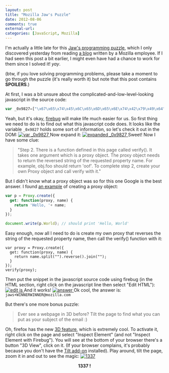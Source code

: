 ```yaml
---
layout: post
title: "Mozilla Jaw's Puzzle"
date: 2012-08-06
comments: true
external-url:
categories: [JavaScript, Mozilla]
---
```


I'm actually a little late for this [Jaw's programming puzzle](http://people.mozilla.org/~jwein/puzzle/), which I only discovered yesterday from reading [a blog](http://msujaws.wordpress.com/2012/05/02/wanna-join-the-firefox-team-at-mozilla-solve-the-puzzle/) written by a Mozilla employee. If I had seen this post a bit earlier, I might even have had a chance to work for them since I solved it! *yay*.

(btw, if you love solving programming problems, please take a moment to go through the puzzle (it's really worth it) but note that this post contains **SPOILERS**.)
<!--more-->
At first, I was a bit unsure about the complicated-and-low-level-looking javascript in the source code:

```javascript
var _0x9827=["\x67\x65\x74\x45\x6C\x65\x6D\x65\x6E\x74\x42\x79\x49\x64","\x66\x69\x6E\x61\x6C","\x63","\x32\x64","\x67\x65\x74\x43\x6F\x6E\x74\x65\x78\x74","\x77\x69\x64\x74\x68","\x34\x35\x30","\x68\x65\x69\x67\x68\x74","\x31\x35","\x66\x6F\x6E\x74","\x31\x35\x70\x78\x20\x43\x6F\x75\x72\x69\x65\x72\x20\x4E\x65\x77","\x66\x69\x6C\x6C\x53\x74\x79\x6C\x65","\x23\x30\x30\x30\x30\x30\x30","\x21\x62\x21\x21\x2C\x47\x21\x21\x21\x21\x21\x21\x21\x41\x21\x70\x7B\x21\x21\x21\x62\x21\x21\x21\x6E","\x6B\x21\x78\x74\x21\x21\x59\x51\x56\x5B\x5B\x4D\x46\x21\x6E\x21\x21\x6A\x6D\x6D\x21\x2F\x64\x70\x21","\x6B\x62\x78\x74\x2C\x58\x4A\x4F\x4F\x46\x53\x58\x4A\x4F\x4F\x46\x53\x41\x6E\x70\x7B\x6A\x6D\x6D\x62\x2F\x64\x70\x6E","","\x63\x68\x61\x72\x43\x6F\x64\x65\x41\x74","\x66\x72\x6F\x6D\x43\x68\x61\x72\x43\x6F\x64\x65","\x66\x69\x6C\x6C\x54\x65\x78\x74","\x70","\x63\x72\x65\x61\x74\x65\x45\x6C\x65\x6D\x65\x6E\x74","\x53\x74\x65\x70\x20\x32\x2E\x20\x54\x68\x65\x72\x65\x20\x69\x73\x20\x61\x20\x66\x75\x6E\x63\x74\x69\x6F\x6E\x20\x64\x65\x66\x69\x6E\x65\x64\x20\x69\x6E\x20\x74\x68\x69\x73\x20\x70\x61\x67\x65\x20\x63\x61\x6C\x6C\x65\x64\x20\x76\x65\x72\x69\x66\x79\x28\x29\x2E\x20\x49\x74\x20\x74\x61\x6B\x65\x73\x20\x6F\x6E\x65\x20\x61\x72\x67\x75\x6D\x65\x6E\x74\x20\x77\x68\x69\x63\x68\x20\x69\x73\x20\x61\x20\x70\x72\x6F\x78\x79\x20\x6F\x62\x6A\x65\x63\x74\x2E\x20\x54\x68\x65\x20\x70\x72\x6F\x78\x79\x20\x6F\x62\x6A\x65\x63\x74\x20\x6E\x65\x65\x64\x73\x20\x74\x6F\x20\x72\x65\x74\x75\x72\x6E\x20\x74\x68\x65\x20\x72\x65\x76\x65\x72\x73\x65\x64\x20\x73\x74\x72\x69\x6E\x67\x20\x6F\x66\x20\x74\x68\x65\x20\x72\x65\x71\x75\x65\x73\x74\x65\x64\x20\x70\x72\x6F\x70\x65\x72\x74\x79\x20\x6E\x61\x6D\x65\x2E\x20\x46\x6F\x72\x20\x65\x78\x61\x6D\x70\x6C\x65\x2C\x20\x6F\x62\x6A\x2E\x66\x6F\x6F\x20\x73\x68\x6F\x75\x6C\x64\x20\x72\x65\x74\x75\x72\x6E\x20\x27\x6F\x6F\x66\x27\x2E\x20\x54\x6F\x20\x63\x6F\x6D\x70\x6C\x65\x74\x65\x20\x73\x74\x65\x70\x20\x32\x2C\x20\x63\x72\x65\x61\x74\x65\x20\x79\x6F\x75\x72\x20\x6F\x77\x6E\x20\x50\x72\x6F\x78\x79\x20\x6F\x62\x6A\x65\x63\x74\x20\x61\x6E\x64\x20\x63\x61\x6C\x6C\x20\x76\x65\x72\x69\x66\x79\x20\x77\x69\x74\x68\x20\x69\x74\x2E","\x74\x65\x78\x74\x43\x6F\x6E\x74\x65\x6E\x74","\x66\x69\x6E\x50","\x69\x6E\x73\x65\x72\x74\x42\x65\x66\x6F\x72\x65","\x70\x61\x72\x65\x6E\x74\x4E\x6F\x64\x65","\x33","\x66\x69\x72\x65\x66\x6F\x78","\x78\x6F\x66\x65\x72\x69\x66","\x74\x68\x75\x6E\x64\x65\x72\x62\x69\x72\x64","\x64\x72\x69\x62\x72\x65\x64\x6E\x75\x68\x74","\x6D\x6F\x7A\x69\x6C\x6C\x61","\x61\x6C\x6C\x69\x7A\x6F\x6D","\x6E\x70\x64\x2F\x62\x6D\x6D\x6A\x7B\x70\x6E\x41\x53\x46\x4F\x4F\x4A\x58\x53\x46\x4F\x4F\x4A\x58\x2C\x74\x78\x62\x6B","\x47\x72\x65\x61\x74\x20\x6A\x6F\x62\x21\x20\x54\x68\x65\x20\x65\x6D\x61\x69\x6C\x20\x61\x64\x64\x72\x65\x73\x73\x20\x68\x61\x73\x20\x62\x65\x65\x6E\x20\x75\x70\x64\x61\x74\x65\x64\x20\x74\x6F\x20\x73\x68\x6F\x77\x20\x79\x6F\x75\x72\x20\x74\x72\x75\x65\x20\x31\x33\x33\x37\x2D\x6E\x65\x73\x73\x2E\x20\x45\x76\x65\x72\x20\x73\x65\x65\x20\x61\x20\x77\x65\x62\x70\x61\x67\x65\x20\x69\x6E\x20\x33\x44\x20\x62\x65\x66\x6F\x72\x65\x3F\x20\x54\x69\x6C\x74\x20\x74\x68\x65\x20\x70\x61\x67\x65\x20\x74\x6F\x20\x66\x69\x6E\x64\x20\x77\x68\x61\x74\x20\x79\x6F\x75\x20\x63\x61\x6E\x20\x70\x75\x74\x20\x61\x73\x20\x79\x6F\x75\x72\x20\x73\x75\x62\x6A\x65\x63\x74\x20\x6F\x66\x20\x74\x68\x65\x20\x65\x6D\x61\x69\x6C\x20\x3A\x29","\x77\x72\x61\x70\x70\x65\x72","\x64\x69\x73\x70\x6C\x61\x79","\x73\x74\x79\x6C\x65","\x62\x6C\x6F\x63\x6B"];var _0x1a=document;var _0x1j=_0x1a[_0x9827[0]];var _0x1b=_0x1a[_0x9827[0]](_0x9827[1]);var _0x1c=_0x1a[_0x9827[0]](_0x9827[2]);var _0x1d=_0x1c[_0x9827[4]](_0x9827[3]);_0x1c[_0x9827[5]]=_0x9827[6];_0x1c[_0x9827[7]]=_0x9827[8];_0x1d[_0x9827[9]]=_0x9827[10];_0x1d[_0x9827[11]]=_0x9827[12];_0x1k(_0x9827[13]);var _0x1e=1;function _0x1k(_0x8543x8){if(_0x8543x8!=_0x9827[14]&&_0x8543x8!=_0x9827[13]&&_0x8543x8!=_0x9827[15]){return ;} ;var _0x8543x9=_0x9827[16];var _0x8543xa,_0x8543xb;for(var _0x8543xc in _0x8543x8){_0x8543x9+=String[_0x9827[18]](_0x8543x8[_0x8543xc][_0x9827[17]](0)-1);} ;_0x1d[_0x9827[19]](_0x8543x9,0,10);if(++_0x1e==2){var _0x8543xd=_0x1a[_0x9827[21]](_0x9827[20]);var _0x8543xe=[_0x9827[22]][0];_0x8543xd[_0x9827[23]]=_0x8543xe;_0x8543xa=_0x1a[_0x9827[0]](_0x9827[24]);_0x8543xa[_0x9827[26]][_0x9827[25]](_0x8543xd,_0x8543xa);_0x1b[_0x9827[23]]=_0x9827[27];} ;} ;function verify(_0x8543x10){var _0x8543x11=[_0x9827[28],_0x9827[29],_0x9827[30],_0x9827[31],_0x9827[32],_0x9827[33]];if(_0x8543x10[_0x8543x11[0]]==_0x8543x11[1]&&_0x8543x10[_0x8543x11[2]]==_0x8543x11[3]&&_0x8543x10[_0x8543x11[4]]==_0x8543x11[5]){_0x1c[_0x9827[5]]=_0x9827[6];_0x1c[_0x9827[7]]=_0x9827[8];_0x1d[_0x9827[9]]=_0x9827[10];_0x1d[_0x9827[11]]=_0x9827[12];_0x1k(_0x8543x10[_0x9827[34]]);var _0x8543xd=_0x1a[_0x9827[21]](_0x9827[20]);_0xabb2=[_0x9827[35]];_0x8543xd[_0x9827[23]]=_0xabb2[0];_0xabb3=_0x1a[_0x9827[0]](_0x9827[36]);_0xabb3[_0x9827[26]][_0x9827[25]](_0x8543xd,_0xabb3);_0xabb3[_0x9827[38]][_0x9827[37]]=_0x9827[39];} ;} ;
```

Yeah, but it's okay, [firebug](http://getfirebug.com/) will make life much easier for us. So first thing we need to do is to find out what this javascript code does. It looks like the variable `_0x9827` holds some sort of information, so let's check it out in the DOM:
<a class="fancybox" rel="fancybox" href="http://farm8.staticflickr.com/7233/7170645001_2a3b963519_z.jpg" title="var _0x9827">
  <img class="center img-border" src="http://farm8.staticflickr.com/7233/7170645001_2a3b963519_z.jpg" alt="var _0x9827"/>
</a>
Now expand it:
<a class="fancybox" rel="fancybox" href="http://farm8.staticflickr.com/7079/7352747356_88d84fa81c_b.jpg" title="expanded _0x9827">
  <img class="center img-border" src="http://farm8.staticflickr.com/7079/7352747356_88d84fa81c_z.jpg" alt="expanded _0x9827"/>
</a>
Sweet! Now I have some clue:

>"Step 2. There is a function defined in this page called verify(). It takes one argument which is a proxy object. The proxy object needs to return the reversed string of the requested property name. For example, obj.foo should return 'oof'. To complete step 2, create your own Proxy object and call verify with it."

But I didn't know what a proxy object was so for this one Google is the best answer. I found [an example](http://soft.vub.ac.be/~tvcutsem/proxies/) of creating a proxy object:

```javascript
var p = Proxy.create({
  get: function(proxy, name) {
    return 'Hello, '+ name;
  }
});

document.write(p.World); // should print 'Hello, World'
```

Easy enough, now all I need to do is create my own proxy that reverses the string of the requested property name, then call the verify() function with it:

```
var proxy = Proxy.create({
  get: function(proxy, name) {
    return name.split("").reverse().join("");
  }
});
verify(proxy);
```

Then put the snippet in the javascript source code using firebug (in the HTML section, right click on the javascript line then select "Edit HTML"):
<a class="fancybox" rel="fancybox" href="http://farm9.staticflickr.com/8141/7167576505_0d4079cc65_z.jpg" title="edit js on firebug">
  <img class="center img-border" src="http://farm9.staticflickr.com/8141/7167576505_0d4079cc65_z.jpg" alt="edit js"/>
</a>
And it works!
<a class="fancybox" rel="fancybox" href="http://farm8.staticflickr.com/7241/7167580677_1229fdedaa_c.jpg" title="answer">
  <img class="center img-border" src="http://farm8.staticflickr.com/7241/7167580677_1229fdedaa_c.jpg" alt="answer"/>
</a>
Ok cool, the answer is: `jaws+WINNERWINNER@mozilla.com`

But there's one more bonus puzzle:
>Ever see a webpage in 3D before? Tilt the page to find what you can put as your subject of the email :)

Oh, firefox has the new [3D feature](http://blog.mozilla.org/blog/2012/03/13/firefox-adds-new-developer-tools-and-add-on-sync/), which is extremely cool. To activate it, right click on the page and select "Inspect Element" (and not "Inspect Element with Firebug"). You will see at the bottom of your browser there's a button "3D View", click on it. (If your browser complains, it's probably because you don't have the [Tilt add-on](https://addons.mozilla.org/en-US/firefox/addon/tilt/?src=search) installed). Play around, tilt the page, zoom it in and out to see the magic:
<a class="fancybox" rel="fancybox" href="http://farm8.staticflickr.com/7236/7352811076_823e27c4bd.jpg" title="1337">
  <img class="center img-border" src="http://farm8.staticflickr.com/7236/7352811076_823e27c4bd.jpg" alt="1337"/>
</a>
<center><strong>1337 !</strong></center>
<link rel="stylesheet" href="//cdnjs.cloudflare.com/ajax/libs/fancybox/2.1.5/jquery.fancybox.min.css" type="text/css" media="screen" />
<script type="text/javascript" src="//cdnjs.cloudflare.com/ajax/libs/fancybox/2.1.5/jquery.fancybox.pack.js"></script>
<script>
$(document).ready(function() {
  $(".fancybox").fancybox();
});
</script>
